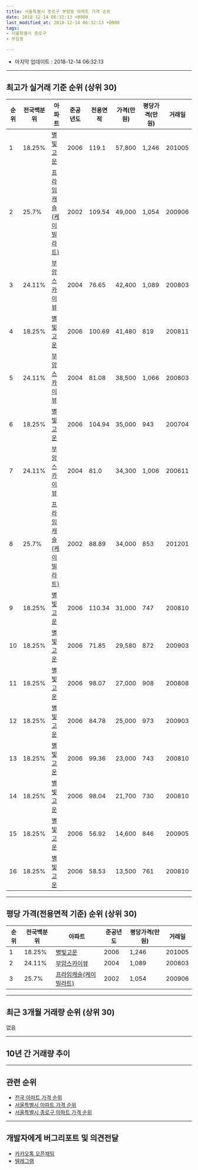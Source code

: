 ```yaml
---
title: 서울특별시 종로구 부암동 아파트 가격 순위
date: 2018-12-14 06:32:13 +0900
last_modified_at: 2018-12-14 06:32:13 +0900
tags:
- 서울특별시 종로구
- 부암동

---
```


* 마지막 업데이트 : 2018-12-14 06:32:13

---

## 최고가 실거래 기준 순위 (상위 30)


|순위|전국백분위|아파트|준공년도|전용면적|가격(만원)|평당가격(만원)|거래일|
|---|---|---|---|---|---|---|---|
|1|18.25%|[별빛고운](https://search.naver.com/search.naver?query=%EC%84%9C%EC%9A%B8%ED%8A%B9%EB%B3%84%EC%8B%9C+%EC%A2%85%EB%A1%9C%EA%B5%AC+%EB%B6%80%EC%95%94%EB%8F%99+%EB%B3%84%EB%B9%9B%EA%B3%A0%EC%9A%B4)|2006|119.1|57,800|1,246|201005|
|2|25.7%|[프라임캐슬(케이빌라트)](https://search.naver.com/search.naver?query=%EC%84%9C%EC%9A%B8%ED%8A%B9%EB%B3%84%EC%8B%9C+%EC%A2%85%EB%A1%9C%EA%B5%AC+%EB%B6%80%EC%95%94%EB%8F%99+%ED%94%84%EB%9D%BC%EC%9E%84%EC%BA%90%EC%8A%AC%28%EC%BC%80%EC%9D%B4%EB%B9%8C%EB%9D%BC%ED%8A%B8%29)|2002|109.54|49,000|1,054|200906|
|3|24.11%|[부암스카이뷰](https://search.naver.com/search.naver?query=%EC%84%9C%EC%9A%B8%ED%8A%B9%EB%B3%84%EC%8B%9C+%EC%A2%85%EB%A1%9C%EA%B5%AC+%EB%B6%80%EC%95%94%EB%8F%99+%EB%B6%80%EC%95%94%EC%8A%A4%EC%B9%B4%EC%9D%B4%EB%B7%B0)|2004|76.65|42,400|1,089|200803|
|4|18.25%|[별빛고운](https://search.naver.com/search.naver?query=%EC%84%9C%EC%9A%B8%ED%8A%B9%EB%B3%84%EC%8B%9C+%EC%A2%85%EB%A1%9C%EA%B5%AC+%EB%B6%80%EC%95%94%EB%8F%99+%EB%B3%84%EB%B9%9B%EA%B3%A0%EC%9A%B4)|2006|100.69|41,480|819|200811|
|5|24.11%|[부암스카이뷰](https://search.naver.com/search.naver?query=%EC%84%9C%EC%9A%B8%ED%8A%B9%EB%B3%84%EC%8B%9C+%EC%A2%85%EB%A1%9C%EA%B5%AC+%EB%B6%80%EC%95%94%EB%8F%99+%EB%B6%80%EC%95%94%EC%8A%A4%EC%B9%B4%EC%9D%B4%EB%B7%B0)|2004|81.08|38,500|1,066|200803|
|6|18.25%|[별빛고운](https://search.naver.com/search.naver?query=%EC%84%9C%EC%9A%B8%ED%8A%B9%EB%B3%84%EC%8B%9C+%EC%A2%85%EB%A1%9C%EA%B5%AC+%EB%B6%80%EC%95%94%EB%8F%99+%EB%B3%84%EB%B9%9B%EA%B3%A0%EC%9A%B4)|2006|104.94|35,000|943|200704|
|7|24.11%|[부암스카이뷰](https://search.naver.com/search.naver?query=%EC%84%9C%EC%9A%B8%ED%8A%B9%EB%B3%84%EC%8B%9C+%EC%A2%85%EB%A1%9C%EA%B5%AC+%EB%B6%80%EC%95%94%EB%8F%99+%EB%B6%80%EC%95%94%EC%8A%A4%EC%B9%B4%EC%9D%B4%EB%B7%B0)|2004|81.0|34,300|1,006|200611|
|8|25.7%|[프라임캐슬(케이빌라트)](https://search.naver.com/search.naver?query=%EC%84%9C%EC%9A%B8%ED%8A%B9%EB%B3%84%EC%8B%9C+%EC%A2%85%EB%A1%9C%EA%B5%AC+%EB%B6%80%EC%95%94%EB%8F%99+%ED%94%84%EB%9D%BC%EC%9E%84%EC%BA%90%EC%8A%AC%28%EC%BC%80%EC%9D%B4%EB%B9%8C%EB%9D%BC%ED%8A%B8%29)|2002|88.89|34,000|853|201201|
|9|18.25%|[별빛고운](https://search.naver.com/search.naver?query=%EC%84%9C%EC%9A%B8%ED%8A%B9%EB%B3%84%EC%8B%9C+%EC%A2%85%EB%A1%9C%EA%B5%AC+%EB%B6%80%EC%95%94%EB%8F%99+%EB%B3%84%EB%B9%9B%EA%B3%A0%EC%9A%B4)|2006|110.34|31,000|747|200810|
|10|18.25%|[별빛고운](https://search.naver.com/search.naver?query=%EC%84%9C%EC%9A%B8%ED%8A%B9%EB%B3%84%EC%8B%9C+%EC%A2%85%EB%A1%9C%EA%B5%AC+%EB%B6%80%EC%95%94%EB%8F%99+%EB%B3%84%EB%B9%9B%EA%B3%A0%EC%9A%B4)|2006|71.85|29,580|872|200903|
|11|18.25%|[별빛고운](https://search.naver.com/search.naver?query=%EC%84%9C%EC%9A%B8%ED%8A%B9%EB%B3%84%EC%8B%9C+%EC%A2%85%EB%A1%9C%EA%B5%AC+%EB%B6%80%EC%95%94%EB%8F%99+%EB%B3%84%EB%B9%9B%EA%B3%A0%EC%9A%B4)|2006|98.07|27,000|908|200808|
|12|18.25%|[별빛고운](https://search.naver.com/search.naver?query=%EC%84%9C%EC%9A%B8%ED%8A%B9%EB%B3%84%EC%8B%9C+%EC%A2%85%EB%A1%9C%EA%B5%AC+%EB%B6%80%EC%95%94%EB%8F%99+%EB%B3%84%EB%B9%9B%EA%B3%A0%EC%9A%B4)|2006|84.78|25,000|973|200903|
|13|18.25%|[별빛고운](https://search.naver.com/search.naver?query=%EC%84%9C%EC%9A%B8%ED%8A%B9%EB%B3%84%EC%8B%9C+%EC%A2%85%EB%A1%9C%EA%B5%AC+%EB%B6%80%EC%95%94%EB%8F%99+%EB%B3%84%EB%B9%9B%EA%B3%A0%EC%9A%B4)|2006|99.36|23,000|743|200810|
|14|18.25%|[별빛고운](https://search.naver.com/search.naver?query=%EC%84%9C%EC%9A%B8%ED%8A%B9%EB%B3%84%EC%8B%9C+%EC%A2%85%EB%A1%9C%EA%B5%AC+%EB%B6%80%EC%95%94%EB%8F%99+%EB%B3%84%EB%B9%9B%EA%B3%A0%EC%9A%B4)|2006|98.04|21,700|730|200810|
|15|18.25%|[별빛고운](https://search.naver.com/search.naver?query=%EC%84%9C%EC%9A%B8%ED%8A%B9%EB%B3%84%EC%8B%9C+%EC%A2%85%EB%A1%9C%EA%B5%AC+%EB%B6%80%EC%95%94%EB%8F%99+%EB%B3%84%EB%B9%9B%EA%B3%A0%EC%9A%B4)|2006|56.92|14,600|846|200905|
|16|18.25%|[별빛고운](https://search.naver.com/search.naver?query=%EC%84%9C%EC%9A%B8%ED%8A%B9%EB%B3%84%EC%8B%9C+%EC%A2%85%EB%A1%9C%EA%B5%AC+%EB%B6%80%EC%95%94%EB%8F%99+%EB%B3%84%EB%B9%9B%EA%B3%A0%EC%9A%B4)|2006|58.53|13,500|761|200810|


---

## 평당 가격(전용면적 기준) 순위 (상위 30)


|순위|전국백분위|아파트|준공년도|평당가격(만원)|거래일|
|---|---|---|---|---|---|
|1|18.25%|[별빛고운](https://search.naver.com/search.naver?query=%EC%84%9C%EC%9A%B8%ED%8A%B9%EB%B3%84%EC%8B%9C+%EC%A2%85%EB%A1%9C%EA%B5%AC+%EB%B6%80%EC%95%94%EB%8F%99+%EB%B3%84%EB%B9%9B%EA%B3%A0%EC%9A%B4)|2006|1,246|201005|
|2|24.11%|[부암스카이뷰](https://search.naver.com/search.naver?query=%EC%84%9C%EC%9A%B8%ED%8A%B9%EB%B3%84%EC%8B%9C+%EC%A2%85%EB%A1%9C%EA%B5%AC+%EB%B6%80%EC%95%94%EB%8F%99+%EB%B6%80%EC%95%94%EC%8A%A4%EC%B9%B4%EC%9D%B4%EB%B7%B0)|2004|1,089|200803|
|3|25.7%|[프라임캐슬(케이빌라트)](https://search.naver.com/search.naver?query=%EC%84%9C%EC%9A%B8%ED%8A%B9%EB%B3%84%EC%8B%9C+%EC%A2%85%EB%A1%9C%EA%B5%AC+%EB%B6%80%EC%95%94%EB%8F%99+%ED%94%84%EB%9D%BC%EC%9E%84%EC%BA%90%EC%8A%AC%28%EC%BC%80%EC%9D%B4%EB%B9%8C%EB%9D%BC%ED%8A%B8%29)|2002|1,054|200906|


---

## 최근 3개월 거래량 순위 (상위 30)

없음

---

## 10년 간 거래량 추이


<div style="width:100%;">
    <canvas id="deal_progress" height="250"></canvas>
</div>

<script>
new Chart(document.getElementById("deal_progress"), {
    type: 'line',
    data: {
        labels: ['200812','200901','200902','200903','200904','200905','200906','200907','200908','200909','200910','200911','200912','201001','201002','201003','201004','201005','201006','201007','201008','201009','201010','201011','201012','201101','201102','201103','201104','201105','201106','201107','201108','201109','201110','201111','201112','201201','201202','201203','201204','201205','201206','201207','201208','201209','201210','201211','201212','201301','201302','201303','201304','201305','201306','201307','201308','201309','201310','201311','201312','201401','201402','201403','201404','201405','201406','201407','201408','201409','201410','201411','201412','201501','201502','201503','201504','201505','201506','201507','201508','201509','201510','201511','201512','201601','201602','201603','201604','201605','201606','201607','201608','201609','201610','201611','201612','201701','201702','201703','201704','201705','201706','201707','201708','201709','201710','201711','201712','201801','201802','201803','201804','201805','201806','201807','201808','201809','201810','201811','201812'],
        datasets: [{
            label: '실거래 수',
            pointRadius: 1,
            data: [0, 0, 1, 3, 0, 1, 1, 0, 1, 2, 1, 0, 0, 1, 0, 1, 0, 1, 0, 0, 0, 0, 0, 0, 0, 0, 0, 0, 0, 0, 1, 0, 0, 0, 0, 0, 1, 1, 0, 0, 0, 0, 0, 1, 1, 0, 0, 0, 0, 0, 0, 0, 0, 0, 0, 0, 0, 0, 0, 0, 0, 1, 1, 0, 0, 0, 0, 1, 2, 0, 0, 0, 0, 0, 0, 0, 0, 1, 0, 0, 0, 1, 1, 0, 0, 0, 0, 0, 0, 0, 1, 0, 2, 0, 0, 0, 0, 0, 0, 0, 0, 0, 0, 1, 0, 0, 0, 0, 0, 0, 0, 0, 0, 0, 0, 0, 0, 0, 0, 0, 0],
            borderColor: "rgba(255, 201, 14, 1)",
            backgroundColor: "rgba(255, 201, 14, 0.5)",
            fill: true,
        }]
    },
    options: {
        responsive: true,
        title: {
            display: true,
            text: '10년간 거래량 추이'
        },
        tooltips: {
            mode: 'index',
            intersect: false,
        },
        hover: {
            mode: 'nearest',
            intersect: true
        },
        scales: {
            xAxes: [{
                display: true,
                scaleLabel: {
                    display: true,
                    labelString: '년/월'
                }
            }],
            yAxes: [{
                display: true,
                ticks: {
                    suggestedMin: 0,
                },
                scaleLabel: {
                    display: true,
                    labelString: '실거래 수'
                }
            }]
        }
    }
});

</script>


---

## 관련 순위

- [전국 아파트 가격 순위](https://inasie.github.io/apt-ranking/전국)
- [서울특별시 아파트 가격 순위](https://inasie.github.io/apt-ranking/서울특별시)
- [서울특별시 종로구 아파트 가격 순위](https://inasie.github.io/apt-ranking/서울특별시-종로구)


---

## 개발자에게 버그리포트 및 의견전달

- [카카오톡 오픈채팅](https://open.kakao.com/o/gLJUAP4)
- [텔레그램](https://t.me/inasie)

